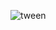 ![tween](https://user-images.githubusercontent.com/77541994/166121554-79ce5d1d-6c8b-4790-8a02-09caafa94050.gif)
